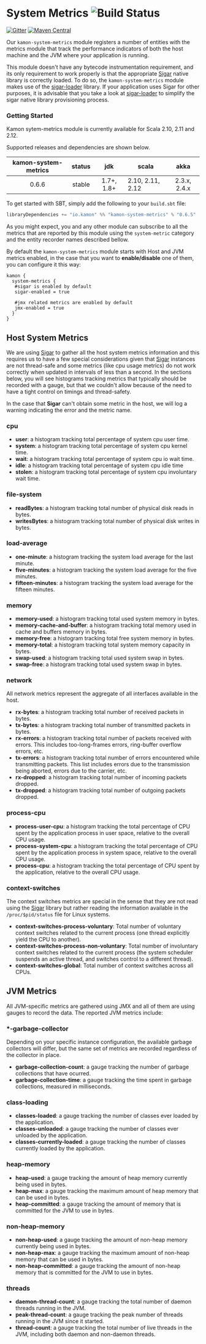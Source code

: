System Metrics   ![Build Status](https://travis-ci.org/kamon-io/kamon-system-metrics.svg?branch=master)
==========================

[![Gitter](https://badges.gitter.im/Join%20Chat.svg)](https://gitter.im/kamon-io/Kamon?utm_source=badge&utm_medium=badge&utm_campaign=pr-badge&utm_content=badge)
[![Maven Central](https://maven-badges.herokuapp.com/maven-central/io.kamon/kamon-system-metrics_2.11/badge.svg)](https://maven-badges.herokuapp.com/maven-central/io.kamon/kamon-system-metrics.11)

Our `kamon-system-metrics` module registers a number of entities with the metrics module that track the performance
indicators of both the host machine and the JVM where your application is running.

This module doesn't have any bytecode instrumentation requirement, and its only requirement to work properly is that
the appropriate [Sigar] native library is correctly loaded. To do so, the `kamon-system-metrics` module makes use of the
[sigar-loader] library. If your application uses Sigar for other purposes, it is advisable that you take a look at
[sigar-loader] to simplify the sigar native library provisioning process.


### Getting Started

Kamon sytem-metrics module is currently available for Scala 2.10, 2.11 and 2.12.

Supported releases and dependencies are shown below.

| kamon-system-metrics  | status | jdk  | scala            | akka   |
|:------:|:------:|:----:|------------------|:------:|
|  0.6.6 | stable | 1.7+, 1.8+ | 2.10, 2.11, 2.12  | 2.3.x, 2.4.x |

To get started with SBT, simply add the following to your `build.sbt`
file:

```scala
libraryDependencies += "io.kamon" %% "kamon-system-metrics" % "0.6.5"
```

As you might expect, you and any other module can subscribe to all the metrics that are reported by this module using
the `system-metric` category and the entity recorder names described bellow.

By default the `kamon-system-metrics` module starts with Host and JVM metrics enabled, in the case that you want to **enable/disable** one of them, you can configure it this way:

```typesafeconfig
kamon {
  system-metrics {
   #sigar is enabled by default
   sigar-enabled = true

   #jmx related metrics are enabled by default
   jmx-enabled = true
  }
}
```
Host System Metrics
-------------------

We are using [Sigar] to gather all the host system metrics information and this requires us to have a few special
considerations given that [Sigar] instances are not thread-safe and some metrics (like cpu usage metrics) do not work
correctly when updated in intervals of less than a second. In the sections below, you will see histograms tracking
metrics that typically should be recorded with a gauge, but that we couldn't allow because of the need to have a tight
control on timings and thread-safety.

In the case that <b>Sigar</b> can't obtain some metric in the host, we will log a warning indicating the error and the metric name.

### cpu ###
* __user__: a histogram tracking total percentage of system cpu user time.
* __system__: a histogram tracking total percentage of system cpu kernel time.
* __wait__: a histogram tracking total percentage of system cpu io wait time.
* __idle__: a histogram tracking total percentage of system cpu idle time
* __stolen__: a histogram tracking total percentage of system cpu involuntary wait time.


### file-system ###
* __readBytes__: a histogram tracking total number of physical disk reads in bytes.
* __writesBytes__: a histogram tracking total number of physical disk writes in bytes.


### load-average ###
* __one-minute__: a histogram tracking the system load average for the last minute.
* __five-minutes__: a histogram tracking the system load average for the five minutes.
* __fifteen-minutes__: a histogram tracking the system load average for the fifteen minutes.


### memory ###
* __memory-used__: a histogram tracking total used system memory in bytes.
* __memory-cache-and-buffer__: a histogram tracking total memory used in cache and buffers memory in bytes.
* __memory-free__: a histogram tracking total free system memory in bytes.
* __memory-total__: a histogram tracking total system memory capacity in bytes.
* __swap-used__: a histogram tracking total used system swap in bytes.
* __swap-free__: a histogram tracking total used system swap in bytes.


### network ###

All network metrics represent the aggregate of all interfaces available in the host.

* __rx-bytes__: a histogram tracking total number of received packets in bytes.
* __tx-bytes__: a histogram tracking total number of transmitted packets in bytes.
* __rx-errors__: a histogram tracking total number of packets received with errors. This includes too-long-frames errors, ring-buffer overflow errors, etc.
* __tx-errors__: a histogram tracking total number of errors encountered while transmitting packets. This list includes errors due to the transmission being aborted, errors due to the carrier, etc.
* __rx-dropped__: a histogram tracking total number of incoming packets dropped.
* __tx-dropped__: a histogram tracking total number of outgoing packets dropped.


### process-cpu ###
* __process-user-cpu__: a histogram tracking the total percentage of CPU spent by the application process in user space, relative to the overall CPU usage.
* __process-system-cpu__: a histogram tracking the total percentage of CPU spent by the application process in system space, relative to the overall CPU usage.
* __process-cpu__: a histogram tracking the total percentage of CPU spent by the application, relative to the overall CPU usage.


### context-switches ###

The context switches metrics are special in the sense that they are not read using the [Sigar] library but rather reading
the information available in the `/proc/$pid/status` file for Linux systems.

* __context-switches-process-voluntary__: Total number of voluntary context switches related to the current process (one
thread explicitly yield the CPU to another).
* __context-switches-process-non-voluntary__: Total number of involuntary context switches related to the current process
(the system scheduler suspends an active thread, and switches control to a different thread).
* __context-switches-global__:  Total number of context switches across all CPUs.

JVM Metrics
-----------

All JVM-specific metrics are gathered using JMX and all of them are using gauges to record the data. The reported JVM
metrics include:


### \*-garbage-collector ###

Depending on your specific instance configuration, the available garbage collectors will differ, but the same set of
metrics are recorded regardless of the collector in place.

* __garbage-collection-count__: a gauge tracking the number of garbage collections that have ocurred.
* __garbage-collection-time__: a gauge tracking the time spent in garbage collections, measured in milliseconds.


### class-loading ###
* __classes-loaded__: a gauge tracking the number of classes ever loaded by the application.
* __classes-unloaded__: a gauge tracking the number of classes ever unloaded by the application.
* __classes-currently-loaded__: a gauge tracking the number of classes currently loaded by the application.


### heap-memory ###
* __heap-used__: a gauge tracking the amount of heap memory currently being used in bytes.
* __heap-max__: a gauge tracking the maximum amount of heap memory that can be used in bytes.
* __heap-committed__: a gauge tracking the amount of memory that is committed for the JVM to use in bytes.


### non-heap-memory ###
* __non-heap-used__: a gauge tracking the amount of non-heap memory currently being used in bytes.
* __non-heap-max__: a gauge tracking the maximum amount of non-heap memory that can be used in bytes.
* __non-heap-committed__: a gauge tracking the amount of non-heap memory that is committed for the JVM to use in bytes.


### threads ###
* __daemon-thread-count__: a gauge tracking the total number of daemon threads running in the JVM.
* __peak-thread-count__: a gauge tracking the peak number of threads running in the JVM since it started.
* __thread-count__: a gauge tracking the total number of live threads in the JVM, including both daemon and non-daemon threads.


[Sigar]: https://github.com/hyperic/sigar
[sigar-loader]: https://github.com/kamon-io/sigar-loader
